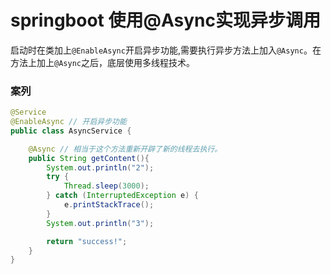 # springboot 使用@Async实现异步调用
启动时在类加上`@EnableAsync`开启异步功能,需要执行异步方法上加入`@Async`。在方法上加上`@Async`之后，底层使用多线程技术。

### 案列
```java
@Service
@EnableAsync // 开启异步功能
public class AsyncService {

    @Async // 相当于这个方法重新开辟了新的线程去执行。
    public String getContent(){
        System.out.println("2");
        try {
            Thread.sleep(3000);
        } catch (InterruptedException e) {
            e.printStackTrace();
        }
        System.out.println("3");

        return "success!";
    }
}
```


